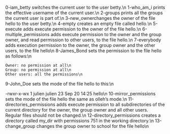 0-iam_betty switches the current user to the user betty.\n
1-who_am_i  prints the effective username of the current user.\n
2-groups  prints all the groups the current user is part of.\n
3-new_ownerchanges the owner of the file hello to the user betty.\n
4-empty creates an empty file called hello.\n
5-execute  adds execute permission to the owner of the file hello.\n
6-multiple_permissions  adds execute permission to the owner and the group owner, and read permission to other users, to the file hello.\n
7-everybody adds execution permission to the owner, the group owner and the other users, to the file hello\n
8-James_Bond sets the permission to the file hello as follows:\n

    Owner: no permission at all\n
    Group: no permission at all\n
    Other users: all the permissions\n
9-John_Doe  sets the mode of the file hello to this:\n

-rwxr-x-wx 1 julien julien 23 Sep 20 14:25 hello\n
10-mirror_permissions sets the mode of the file hello the same as olleh’s mode.\n
11-directories_permissions adds execute permission to all subdirectories of the current directory for the owner, the group owner and all other users. Regular files should not be changed.\n
12-directory_permissions creates a directory called my_dir with permissions 751 in the working directory.\n
13-change_group changes the group owner to school for the file hello\n
